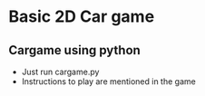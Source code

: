 # Basic 2D Car game
## Cargame using python
* Just run  cargame.py
* Instructions to play are mentioned in the game 
